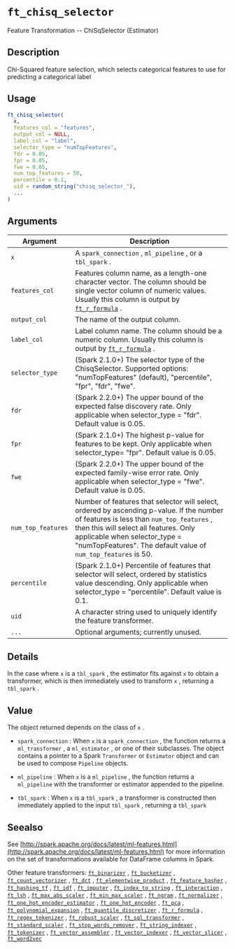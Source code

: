 # `ft_chisq_selector`

Feature Transformation -- ChiSqSelector (Estimator)


## Description

Chi-Squared feature selection, which selects categorical features to use for predicting a categorical label


## Usage

```r
ft_chisq_selector(
  x,
  features_col = "features",
  output_col = NULL,
  label_col = "label",
  selector_type = "numTopFeatures",
  fdr = 0.05,
  fpr = 0.05,
  fwe = 0.05,
  num_top_features = 50,
  percentile = 0.1,
  uid = random_string("chisq_selector_"),
  ...
)
```


## Arguments

Argument      |Description
------------- |----------------
`x`     |     A `spark_connection` , `ml_pipeline` , or a `tbl_spark` .
`features_col`     |     Features column name, as a length-one character vector. The column should be single vector column of numeric values. Usually this column is output by [`ft_r_formula`](#ftrformula) .
`output_col`     |     The name of the output column.
`label_col`     |     Label column name. The column should be a numeric column. Usually this column is output by [`ft_r_formula`](#ftrformula) .
`selector_type`     |     (Spark 2.1.0+) The selector type of the ChisqSelector. Supported options: "numTopFeatures" (default), "percentile", "fpr", "fdr", "fwe".
`fdr`     |     (Spark 2.2.0+) The upper bound of the expected false discovery rate. Only applicable when selector_type = "fdr". Default value is 0.05.
`fpr`     |     (Spark 2.1.0+) The highest p-value for features to be kept. Only applicable when selector_type= "fpr". Default value is 0.05.
`fwe`     |     (Spark 2.2.0+) The upper bound of the expected family-wise error rate. Only applicable when selector_type = "fwe". Default value is 0.05.
`num_top_features`     |     Number of features that selector will select, ordered by ascending p-value. If the number of features is less than `num_top_features` , then this will select all features. Only applicable when selector_type = "numTopFeatures". The default value of `num_top_features` is 50.
`percentile`     |     (Spark 2.1.0+) Percentile of features that selector will select, ordered by statistics value descending. Only applicable when selector_type = "percentile". Default value is 0.1.
`uid`     |     A character string used to uniquely identify the feature transformer.
`...`     |     Optional arguments; currently unused.


## Details

In the case where `x` is a `tbl_spark` , the estimator fits against `x` 
 to obtain a transformer, which is then immediately used to transform `x` , returning a `tbl_spark` .


## Value

The object returned depends on the class of `x` .
 
   

*   `spark_connection` : When `x` is a `spark_connection` , the function returns a `ml_transformer` , a `ml_estimator` , or one of their subclasses. The object contains a pointer to a Spark `Transformer` or `Estimator` object and can be used to compose  `Pipeline` objects.   

*   `ml_pipeline` : When `x` is a `ml_pipeline` , the function returns a `ml_pipeline` with the transformer or estimator appended to the pipeline.   

*   `tbl_spark` : When `x` is a `tbl_spark` , a transformer is constructed then immediately applied to the input `tbl_spark` , returning a `tbl_spark`


## Seealso

See [http://spark.apache.org/docs/latest/ml-features.html](http://spark.apache.org/docs/latest/ml-features.html) for
 more information on the set of transformations available for DataFrame
 columns in Spark.
 
 Other feature transformers:
 [`ft_binarizer`](#ftbinarizer) ,
 [`ft_bucketizer`](#ftbucketizer) ,
 [`ft_count_vectorizer`](#ftcountvectorizer) ,
 [`ft_dct`](#ftdct) ,
 [`ft_elementwise_product`](#ftelementwiseproduct) ,
 [`ft_feature_hasher`](#ftfeaturehasher) ,
 [`ft_hashing_tf`](#fthashingtf) ,
 [`ft_idf`](#ftidf) ,
 [`ft_imputer`](#ftimputer) ,
 [`ft_index_to_string`](#ftindextostring) ,
 [`ft_interaction`](#ftinteraction) ,
 [`ft_lsh`](#ftlsh) ,
 [`ft_max_abs_scaler`](#ftmaxabsscaler) ,
 [`ft_min_max_scaler`](#ftminmaxscaler) ,
 [`ft_ngram`](#ftngram) ,
 [`ft_normalizer`](#ftnormalizer) ,
 [`ft_one_hot_encoder_estimator`](#ftonehotencoderestimator) ,
 [`ft_one_hot_encoder`](#ftonehotencoder) ,
 [`ft_pca`](#ftpca) ,
 [`ft_polynomial_expansion`](#ftpolynomialexpansion) ,
 [`ft_quantile_discretizer`](#ftquantilediscretizer) ,
 [`ft_r_formula`](#ftrformula) ,
 [`ft_regex_tokenizer`](#ftregextokenizer) ,
 [`ft_robust_scaler`](#ftrobustscaler) ,
 [`ft_sql_transformer`](#ftsqltransformer) ,
 [`ft_standard_scaler`](#ftstandardscaler) ,
 [`ft_stop_words_remover`](#ftstopwordsremover) ,
 [`ft_string_indexer`](#ftstringindexer) ,
 [`ft_tokenizer`](#fttokenizer) ,
 [`ft_vector_assembler`](#ftvectorassembler) ,
 [`ft_vector_indexer`](#ftvectorindexer) ,
 [`ft_vector_slicer`](#ftvectorslicer) ,
 [`ft_word2vec`](#ftword2vec)


